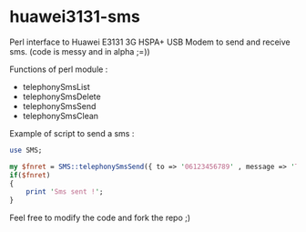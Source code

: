 huawei3131-sms
==============

Perl interface to Huawei E3131 3G HSPA+ USB Modem to send and receive sms. (code is messy and in alpha ;=))


Functions of perl module :
* telephonySmsList
* telephonySmsDelete
* telephonySmsSend 
* telephonySmsClean


Example of script to send a sms :

```perl
use SMS;

my $fnret = SMS::telephonySmsSend({ to => '06123456789' , message => 'This is a test' });
if($fnret)
{
	print 'Sms sent !';
}

```

Feel free to modify the code and fork the repo ;)
